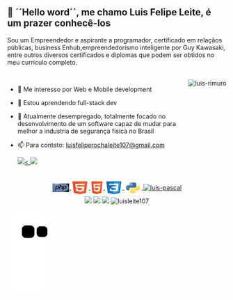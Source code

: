 <br> <h2>👋 ´´Hello word´´, me chamo Luis Felipe Leite, é um prazer conhecê-los</h2>
Sou um Empreendedor e aspirante a programador, certificado em relaçãos públicas, business Enhub,empreendedorismo inteligente por Guy Kawasaki, entre outros diversos certificados e diplomas que podem ser obtidos no meu curriculo completo.
 
<br> <img align="right"  alt="luis-rimuro" height="200" src="https://tenor.com/view/he-describes-himself-as-an-entrepreneur-which-is-a-fancy-way-of-saying-unemployed-benedict-townsend-youtuber-news-out-of-work-gif-17861586">
- 👀 Me interesso por Web e Mobile development 
- 🌱 Estou aprendendo full-stack dev 
- :space_invader: Atualmente desempregado, totalmente focado no desenvolvimento de um software capaz de mudar para melhor a industria de segurança física no Brasil
- 📫 Para contato: luisfeliperochaleite107@gmail.com



  <a href="https://github.com/luisleite107">
  <img height="180em" src="https://github-readme-stats.vercel.app/api?username=luisleite107&show_icons=true&theme=tokyonight&include_all_commits=true&count_private=true"/><
  <img height="180em" src="https://github-readme-stats.vercel.app/api/top-langs/?username=luisleite107&layout=compact&langs_count=7&theme=tokyonight"/>
</div>
<div align="center" style="display: inline_block"><br>
  <img align="center" alt="luis-php" height="40" width="40" src="https://raw.githubusercontent.com/devicons/devicon/9f4f5cdb393299a81125eb5127929ea7bfe42889/icons/php/php-original.svg">
  <img align="center" alt="luis-html" height="30" width="40" src="https://raw.githubusercontent.com/devicons/devicon/master/icons/html5/html5-original.svg">
  <img align="center" alt="luis-delphi" height ="30" width="30" src"![image](https://user-images.githubusercontent.com/88044665/205551855-78b64f51-7518-4af1-8ec4-c3e1f25ffc02.png)
"
" height="30" width="40" src="https://raw.githubusercontent.com/devicons/devicon/master/icons/html5/html5-original.svg">
  <img align="center" alt="luis-CSS" height="30" width="40" src="https://raw.githubusercontent.com/devicons/devicon/master/icons/css3/css3-original.svg">
  <img align="center" alt="luis-Python" height="30" width="40" src="https://raw.githubusercontent.com/devicons/devicon/master/icons/python/python-original.svg">
  <img align = "center" alt="luis-pascal" height= "30" width= "40" src="https://media.discordapp.net/attachments/819171680462700568/875571765089292308/Pascal-Lite-icon.png?width=458&height=458">
  
 </div> 
  
 <!-- <img align="right"  alt="luis-rimuro" height="200" src="https://media.discordapp.net/attachments/819171680462700568/873602134468337744/rimuru.gif">
</div> !-->


<div align="center"> 
  <a href="https://instagram.com/
luis_lault10" target="_blank"><img src="https://img.shields.io/badge/-Instagram-%23E4405F?style=for-the-badge&logo=instagram&logoColor=white" target="_blank"></a>
 	<a href="https://www.twitch.tv/faahzqt3" target="_blank"><img src="https://img.shields.io/badge/Twitch-9146FF?style=for-the-badge&logo=twitch&logoColor=white" target="_blank"></a>
  <a href = "mailto:luisfelipeleite107@gmail.com"><img src="https://img.shields.io/badge/-Gmail-%23333?style=for-the-badge&logo=gmail&logoColor=white" target="_blank"></a>
  
  <img height="28" src="https://komarev.com/ghpvc/?username=luisleite107&color=red" alt="luisleite107" /> 
  </div>

  ![Snake animation](https://github.com/rafaballerini/rafaballerini/blob/output/github-contribution-grid-snake.svg)
 
</div>
